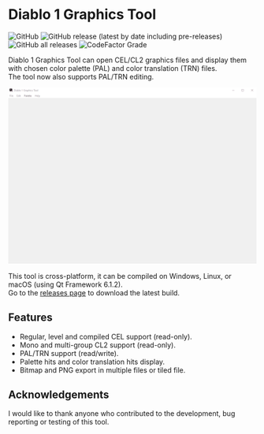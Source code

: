# Diablo 1 Graphics Tool
![GitHub](https://img.shields.io/github/license/savagesteel/d1-graphics-tool?style=flat-square)
![GitHub release (latest by date including pre-releases)](https://img.shields.io/github/v/release/savagesteel/d1-graphics-tool?include_prereleases&style=flat-square)
![GitHub all releases](https://img.shields.io/github/downloads/savagesteel/d1-graphics-tool/total?style=flat-square)
![CodeFactor Grade](https://img.shields.io/codefactor/grade/github/savagesteel/d1-graphics-tool?style=flat-square)

Diablo 1 Graphics Tool can open CEL/CL2 graphics files and display them with chosen color palette (PAL) and color translation (TRN) files.  
The tool now also supports PAL/TRN editing.

![Screenshot 1](/images/demo001.gif)

This tool is cross-platform, it can be compiled on Windows, Linux, or macOS (using Qt Framework 6.1.2).  
Go to the [releases page](https://github.com/savagesteel/d1-graphics-tool/releases) to download the latest build.

## Features
- Regular, level and compiled CEL support (read-only).
- Mono and multi-group CL2 support (read-only).
- PAL/TRN support (read/write).
- Palette hits and color translation hits display.
- Bitmap and PNG export in multiple files or tiled file.

## Acknowledgements
I would like to thank anyone who contributed to the development, bug reporting or testing of this tool.
